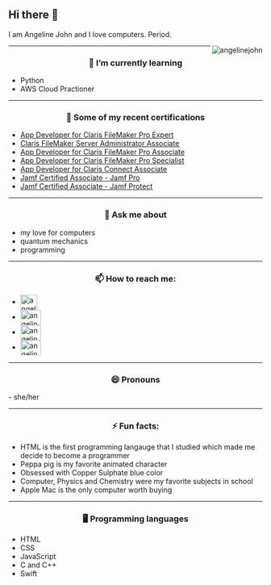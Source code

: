 ## Hi there 👋

<!--
**angelinejohn/angelinejohn** is a ✨ _special_ ✨ repository because its `README.md` (this file) appears on your GitHub profile.

Here are some ideas to get you started:

- 🔭 I’m currently working on ...
- 🌱 I’m currently learning ...
- 👯 I’m looking to collaborate on ...
- 🤔 I’m looking for help with ...
- 💬 Ask me about ...
- 📫 How to reach me: ...
- 😄 Pronouns: ...
- ⚡ Fun fact: ...
-->

<p>
    I am Angeline John and I love computers. Period.
</p>

<img align="right" src="https://komarev.com/ghpvc/?username=angelinejohn&label=Profile%20views&color=0e75b6&style=flat" alt="angelinejohn" />
<!-- <p>
  <h3 align="center">
    🔭 I’m currently working on
  </h3>
  - MyNotes iOS App using CoreData
</p> -->
<hr>
<p>
  <h3 align="center">
    🌱 I’m currently learning
  </h3>
  <ul>
    <li>
        Python
    </li>
    <li>
        AWS Cloud Practioner
    </li>
  </ul>
</p>
<hr>
<p>
  <h3 align="center">
    🪪 Some of my recent certifications
  </h3>
  <ul>
    <li>
      <a href="https://www.credly.com/badges/cdb11a4d-163d-420e-b045-829ca4890bf0/public_url"> App Developer for Claris FileMaker Pro Expert </a>
    </li>
    <li>
      <a href="https://www.credly.com/badges/f35bb55c-e119-4e02-8b34-d2716000cbee/public_url"> Claris FileMaker Server Administrator Associate </a>
    </li>
    <li>
      <a href="https://www.credly.com/badges/69eb62ac-77a5-4713-9b8a-b4cf0c41f67c/public_url"> App Developer for Claris FileMaker Pro Associate </a>
    </li>
    <li>
      <a href="https://www.credly.com/badges/adc0bf10-8b5a-497f-a131-00b109555947/public_url"> App Developer for Claris FileMaker Pro Specialist </a>
    </li>
    <li>
      <a href="https://www.credly.com/badges/a3cb8319-888c-4ab5-8ef7-ed541e10519c/public_url"> App Developer for Claris Connect Associate </a>
    </li>
    <li>
      <a href="https://www.credly.com/badges/54b7354b-1dbc-4dd6-96ff-9395fd31abf6/public_url"> Jamf Certified Associate - Jamf Pro </a>
    </li>
    <li>
      <a href="https://www.credly.com/badges/e6317914-5722-487e-a779-2941b4a73ba5/public_url"> Jamf Certified Associate - Jamf Protect </a>
    </li>
  </ul>
</p>
<hr>
<p>
  <h3 align="center">
    💬 Ask me about
  </h3>
  <ul>
    <li>
      my love for computers
    </li>
    <li>
      quantum mechanics
    </li>
    <li>
      programming
    </li>
  </ul>
</p>
<hr>
<p>
  <h3 align="center">
    📫 How to reach me:
  </h3>
  <ul>
    <li>
      <a href="mailto:angeline.dev@pm.me" target="blank"><img align="center" src="https://github.com/angelinejohn/angelinejohn/assets/25217498/e01d9e2c-ffcd-487a-9bbd-196bb463f2c7" alt="angelinejohn" height="30" width="33" /></a>
    </li>
    <li>
      <a href="https://linkedin.com/in/angelinejohn" target="blank"><img align="center" src="https://raw.githubusercontent.com/rahuldkjain/github-profile-readme-generator/master/src/images/icons/Social/linked-in-alt.svg" alt="angelinejohn" height="30" width="40" /></a>
    </li>
    <li>
      <a href="https://twitter.com/angeline_john_" target="blank"><img align="center" src="https://raw.githubusercontent.com/rahuldkjain/github-profile-readme-generator/master/src/images/icons/Social/twitter.svg" alt="angelinejohn" height="30" width="40" /></a>
    </li>
    <li>
      <a href="https://instagram.com/angeline_john_" target="blank"><img align="center" src="https://raw.githubusercontent.com/rahuldkjain/github-profile-readme-generator/master/src/images/icons/Social/instagram.svg" alt="angelinejohn" height="30" width="40" /></a>
    </li>
</p>
  </ul>
</p>
<hr>
<p>
  <h3 align="center">
    😄 Pronouns
  </h3>
  - she/her
</p>
<hr>
<p>
  <h3 align="center">
    ⚡ Fun facts:
  </h3>
  <ul>
    <li>
      HTML is the first programming langauge that I studied which made me decide to become a programmer
    </li>
    <li>
      Peppa pig is my favorite animated character
    </li>
    <li>
      Obsessed with Copper Sulphate blue color
    </li>
    <li>
      Computer, Physics and Chemistry were my favorite subjects in school
    </li>
    <li>
      Apple Mac is the only computer worth buying
    </li>
  </ul> 
</p>
<hr>
<p>
  <h3 align="center">
    🖥️ Programming languages
  </h3>
  <ul>
    <li>
      HTML
    </li>
    <li>
      CSS
    </li>
    <li>
      JavaScript
    </li>
    <li>
      C and C++
    </li>
    <li>
      Swift
    </li>
  </ul>
